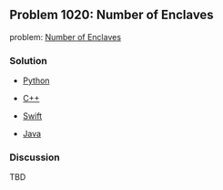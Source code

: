 ## Problem 1020: Number of Enclaves

problem: [Number of Enclaves](https://leetcode.com/problems/number-of-enclaves/)

### Solution

- [Python](../python/problem1020.py)

- [C++](../cpp/problem1020.cpp)

- [Swift](../swift/problem1020.swift)

- [Java](../java/problem1020.java)

### Discussion

TBD

